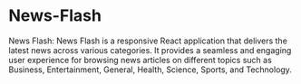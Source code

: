 # News-Flash
News Flash:  News Flash is a responsive React application that delivers the latest news across various categories. It provides a seamless and engaging user experience for browsing news articles on different topics such as Business, Entertainment, General, Health, Science, Sports, and Technology. 
